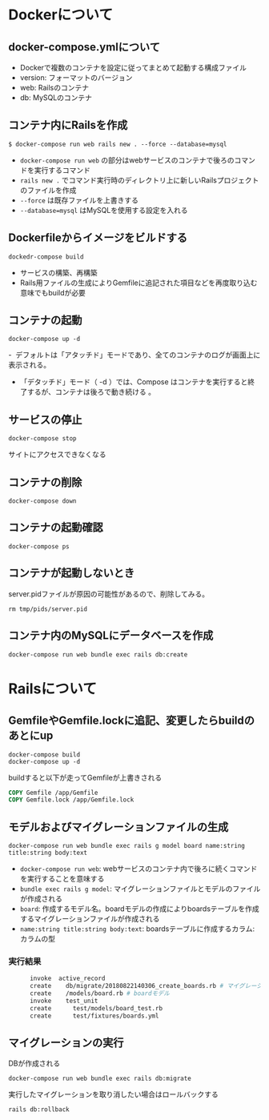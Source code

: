 # Dockerについて
## docker-compose.ymlについて
- Dockerで複数のコンテナを設定に従ってまとめて起動する構成ファイル
- version: フォーマットのバージョン
- web: Railsのコンテナ
- db: MySQLのコンテナ


## コンテナ内にRailsを作成
```
$ docker-compose run web rails new . --force --database=mysql
```

- `docker-compose run web` の部分はwebサービスのコンテナで後ろのコマンドを実行するコマンド
- `rails new .` でコマンド実行時のディレクトリ上に新しいRailsプロジェクトのファイルを作成
- `--force` は既存ファイルを上書きする
- `--database=mysql` はMySQLを使用する設定を入れる


## Dockerfileからイメージをビルドする

```
dockedr-compose build
```
- サービスの構築、再構築
- Rails用ファイルの生成によりGemfileに追記された項目などを再度取り込む意味でもbuildが必要


## コンテナの起動
```
docker-compose up -d
```

-  デフォルトは「アタッチド」モードであり、全てのコンテナのログが画面上に表示される。
- 「デタッチド」モード（ -d ）では、Compose はコンテナを実行すると終了するが、コンテナは後ろで動き続ける 。



## サービスの停止

```
docker-compose stop
```

サイトにアクセスできなくなる


## コンテナの削除

```
docker-compose down
```


## コンテナの起動確認
```
docker-compose ps
```


## コンテナが起動しないとき
server.pidファイルが原因の可能性があるので、削除してみる。

```
rm tmp/pids/server.pid
```


## コンテナ内のMySQLにデータベースを作成

```
docker-compose run web bundle exec rails db:create
```

# Railsについて

## GemfileやGemfile.lockに追記、変更したらbuildのあとにup
```
docker-compose build
docker-compose up -d
```

buildすると以下が走ってGemfileが上書きされる

```Dockerfile
COPY Gemfile /app/Gemfile
COPY Gemfile.lock /app/Gemfile.lock
```


## モデルおよびマイグレーションファイルの生成

```
docker-compose run web bundle exec rails g model board name:string title:string body:text
```

- `docker-compose run web`: webサービスのコンテナ内で後ろに続くコマンドを実行することを意味する
- `bundle exec rails g model`: マイグレーションファイルとモデルのファイルが作成される
- `board`: 作成するモデル名。boardモデルの作成によりboardsテーブルを作成するマイグレーションファイルが作成される
- `name:string title:string body:text`: boardsテーブルに作成するカラム:カラムの型


### 実行結果

```sh
      invoke  active_record
      create    db/migrate/20180822140306_create_boards.rb # マイグレーションファイルの生成
      create    /models/board.rb # boardモデル
      invoke    test_unit
      create      test/models/board_test.rb
      create      test/fixtures/boards.yml
```


## マイグレーションの実行

DBが作成される

```
docker-compose run web bundle exec rails db:migrate
```

実行したマイグレーションを取り消したい場合はロールバックする

```
rails db:rollback
```

